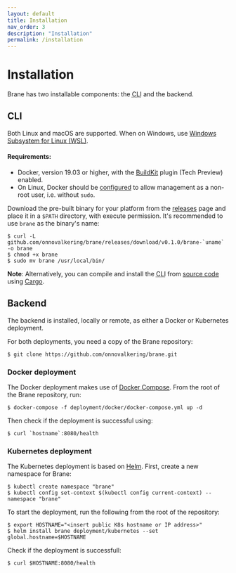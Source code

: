 ```yaml
---
layout: default
title: Installation
nav_order: 3
description: "Installation"
permalink: /installation
---
```


# Installation
Brane has two installable components: the <abbr title="Command-line interface">CLI</abbr> and the backend.

## CLI
Both Linux and macOS are supported. When on Windows, use [Windows Subsystem for Linux (WSL)](https://docs.microsoft.com/en-us/windows/wsl/about).

#### Requirements:

- Docker, version 19.03 or higher, with the [BuildKit](https://github.com/docker/buildx#building) plugin (Tech Preview) enabled.
- On Linux, Docker should be [configured](https://docs.docker.com/engine/install/linux-postinstall/#manage-docker-as-a-non-root-user) to allow management as a non-root user, i.e. without `sudo`.

Download the pre-built binary for your platform from the [releases](https://github.com/onnovalkering/brane/releases) page and place it in a `$PATH` directory, with execute permission. It's recommended to use `brane` as the binary's name:   
```shell
$ curl -L github.com/onnovalkering/brane/releases/download/v0.1.0/brane-`uname` -o brane
$ chmod +x brane 
$ sudo mv brane /usr/local/bin/
```

__Note__: Alternatively, you can compile and install the <abbr title="Command-line interface">CLI</abbr> from [source code](https://github.com/onnovalkering/brane/tree/master/brane-cli) using [Cargo](https://doc.rust-lang.org/stable/cargo).

## Backend
The backend is installed, locally or remote, as either a Docker or Kubernetes deployment. 

For both deployments, you need a copy of the Brane repository:

```shell
$ git clone https://github.com/onnovalkering/brane.git
```

### Docker deployment
The Docker deployment makes use of [Docker Compose](https://docs.docker.com/compose). From the root of the Brane repository, run:
```shell
$ docker-compose -f deployment/docker/docker-compose.yml up -d
```

Then check if the deployment is successful using:
```shell
$ curl `hostname`:8080/health
```

### Kubernetes deployment
The Kubernetes deployment is based on [Helm](https://helm.sh). First, create a new namespace for Brane:

```shell
$ kubectl create namespace "brane"
$ kubectl config set-context $(kubectl config current-context) --namespace "brane"
```

To start the deployment, run the following from the root of the repository:
```shell
$ export HOSTNAME="<insert public K8s hostname or IP address>"
$ helm install brane deployment/kubernetes --set global.hostname=$HOSTNAME
```

Check if the deployment is successfull:
```shell
$ curl $HOSTNAME:8080/health
```